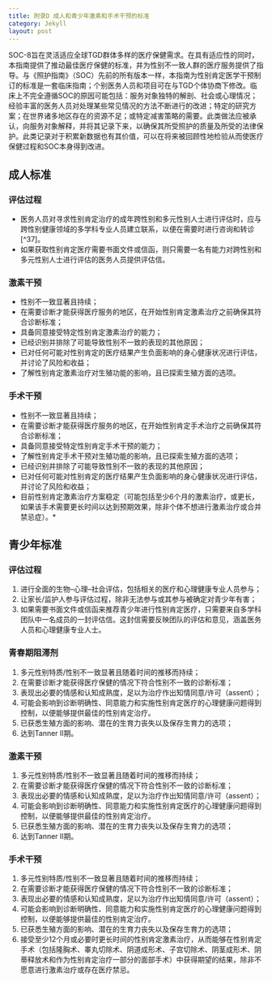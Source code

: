 ```yaml
---
title: 附录D 成人和青少年激素和手术干预的标准
category: Jekyll
layout: post
---
```

 
SOC-8旨在灵活适应全球TGD群体多样的医疗保健需求。在具有适应性的同时，本指南提供了推动最佳医疗保健的标准，并为性别不一致人群的医疗服务提供了指导。与《照护指南》（SOC）先前的所有版本一样，本指南为性别肯定医学干预制订的标准是一套临床指南；个别医务人员和项目可在与TGD个体协商下修改。临床上不完全遵循SOC的原因可能包括：服务对象独特的解剖、社会或心理情况；经验丰富的医务人员对处理某些常见情况的方法不断进行的改进；特定的研究方案；在世界诸多地区存在的资源不足；或特定减害策略的需要。此类做法应被承认，向服务对象解释，并将其记录下来，以确保其所受照护的质量及所受的法律保护。此类记录对于积累新数据也有其价值，可以在将来被回顾性地检验从而使医疗保健过程和SOC本身得到改进。

## 成人标准

### 评估过程

- 医务人员对寻求性别肯定治疗的成年跨性别和多元性别人士进行评估时，应与跨性别健康领域的多学科专业人员建立联系，以便在需要时进行咨询和转诊[^37]。
- 如果获取性别肯定医疗需要书面文件或信函，则只需要一名有能力对跨性别和多元性别人士进行评估的医务人员提供评估信。

### 激素干预

- 性别不一致显著且持续；
- 在需要诊断才能获得医疗服务的地区，在开始性别肯定激素治疗之前确保其符合诊断标准；
- 具备同意接受特定性别肯定激素治疗的能力；
- 已经识别并排除了可能导致性别不一致的表现的其他原因；
- 已对任何可能对性别肯定的医疗结果产生负面影响的身心健康状况进行评估，并讨论了风险和收益；
- 了解性别肯定激素治疗对生殖功能的影响，且已探索生殖方面的选项。

### 手术干预

- 性别不一致显著且持续；
- 在需要诊断才能获得医疗服务的地区，在开始性别肯定手术治疗之前确保其符合诊断标准；
- 具备同意接受特定性别肯定手术干预的能力；
- 了解性别肯定手术干预对生殖功能的影响，且已探索生殖方面的选项；
- 已经识别并排除了可能导致性别不一致的表现的其他原因；
- 已对任何可能对性别肯定的医疗结果产生负面影响的身心健康状况进行评估，并讨论了风险和收益；
- 目前性别肯定激素治疗方案稳定（可能包括至少6个月的激素治疗，或更长，如果该手术需要更长时间以达到预期效果，除非个体不想进行激素治疗或合并禁忌症）。*

## 青少年标准

### 评估过程

1. 进行全面的生物–心理–社会评估，包括相关的医疗和心理健康专业人员参与；
1. 让家长/监护人参与评估过程，除非无法参与或其参与被确定对青少年有害；
1. 如果需要书面文件或信函来推荐青少年进行性别肯定医疗，只需要来自多学科团队中一名成员的一封评估信。这封信需要反映团队的评估和意见，涵盖医务人员和心理健康专业人士。

### 青春期阻滞剂

1. 多元性别特质/性别不一致显著且随着时间的推移而持续；
1. 在需要诊断才能获得医疗保健的情况下符合性别不一致的诊断标准；
1. 表现出必要的情感和认知成熟度，足以为治疗作出知情同意/许可（assent）；
1. 可能会影响到诊断明确性、同意能力和实施性别肯定医疗的心理健康问题得到控制，以便能够提供最佳的性别肯定治疗。
1. 已获悉生殖方面的影响、潜在的生育力丧失以及保存生育力的选项；
1. 达到Tanner II期。

### 激素干预

1. 多元性别特质/性别不一致显著且随着时间的推移而持续；
1. 在需要诊断才能获得医疗保健的情况下符合性别不一致的诊断标准；
1. 表现出必要的情感和认知成熟度，足以为治疗作出知情同意/许可（assent）；
1. 可能会影响到诊断明确性、同意能力和实施性别肯定医疗的心理健康问题得到控制，以便能够提供最佳的性别肯定治疗。
1. 已获悉生殖方面的影响、潜在的生育力丧失以及保存生育力的选项；
1. 达到Tanner II期。

### 手术干预

1. 多元性别特质/性别不一致显著且随着时间的推移而持续；
1. 在需要诊断才能获得医疗保健的情况下符合性别不一致的诊断标准；
1. 表现出必要的情感和认知成熟度，足以为治疗作出知情同意/许可（assent）；
1. 可能会影响到诊断明确性、同意能力和实施性别肯定医疗的心理健康问题得到控制，以便能够提供最佳的性别肯定治疗。
1. 已获悉生殖方面的影响、潜在的生育力丧失以及保存生育力的选项；
1. 接受至少12个月或必要时更长时间的性别肯定激素治疗，从而能够在性别肯定手术（包括隆胸术、睾丸切除术、阴道成形术、子宫切除术、阴茎成形术、阴蒂释放术和作为性别肯定治疗一部分的面部手术）中获得期望的结果，除非不愿意进行激素治疗或存在医疗禁忌。
